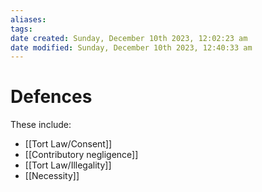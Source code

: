 ```yaml
---
aliases: 
tags: 
date created: Sunday, December 10th 2023, 12:02:23 am
date modified: Sunday, December 10th 2023, 12:40:33 am
---
```


# Defences

These include:

- [[Tort Law/Consent]]
- [[Contributory negligence]]
- [[Tort Law/Illegality]]
- [[Necessity]]
